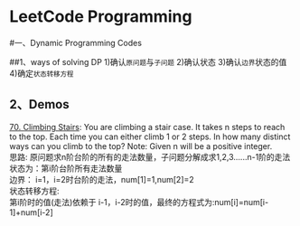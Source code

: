 LeetCode Programming
==
#一、Dynamic Programming Codes

##1、ways of solving DP
    1)确认`原问题`与`子问题`
    2)确认状态
    3)确认`边界`状态的值
    4)确定`状态转移方程`
## 2、Demos
[70. Climbing Stairs](https://leetcode.com/problems/climbing-stairs/description/):
You are climbing a stair case. It takes n steps to reach to the top.
Each time you can either climb 1 or 2 steps. In how many distinct ways can you climb to the top?
Note: Given n will be a positive integer.<br>
思路:
    原问题求n阶台阶的所有的走法数量，子问题分解成求1,2,3......n-1阶的走法<br>
    状态为：第i阶台阶所有走法数量<br>
    边界： i=1，i=2时台阶的走法，num[1]=1,num[2]=2<br>
    状态转移方程:<br>
           第i阶时的值(走法)依赖于 i-1，i-2时的值，最终的方程式为:num[i]=num[i-1]+num[i-2]
           

